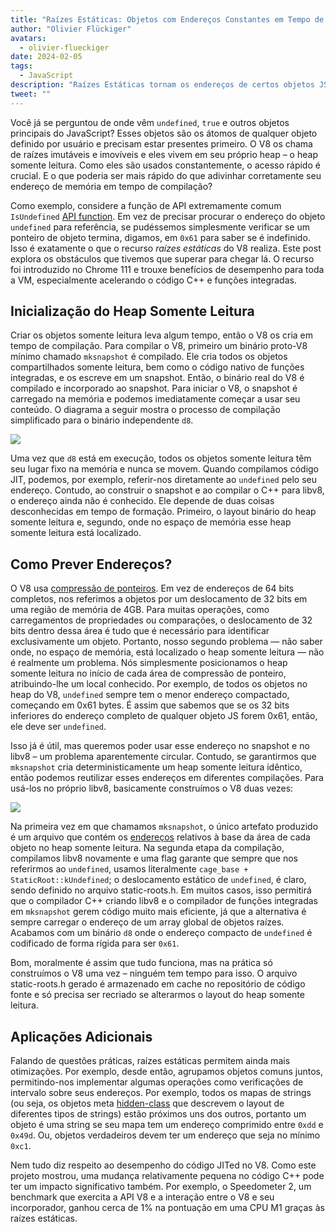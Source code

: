 ```yaml
---
title: "Raízes Estáticas: Objetos com Endereços Constantes em Tempo de Compilação"
author: "Olivier Flückiger"
avatars:
  - olivier-flueckiger
date: 2024-02-05
tags:
  - JavaScript
description: "Raízes Estáticas tornam os endereços de certos objetos JS constantes em tempo de compilação."
tweet: ""
---
```


Você já se perguntou de onde vêm `undefined`, `true` e outros objetos principais do JavaScript? Esses objetos são os átomos de qualquer objeto definido por usuário e precisam estar presentes primeiro. O V8 os chama de raízes imutáveis e imovíveis e eles vivem em seu próprio heap – o heap somente leitura. Como eles são usados constantemente, o acesso rápido é crucial. E o que poderia ser mais rápido do que adivinhar corretamente seu endereço de memória em tempo de compilação?

<!--truncate-->
Como exemplo, considere a função de API extremamente comum `IsUndefined` [API function](https://source.chromium.org/chromium/chromium/src/+/main:v8/include/v8-value.h?q=symbol:%5Cbv8::Value::IsUndefined%5Cb%20case:yes). Em vez de precisar procurar o endereço do objeto `undefined` para referência, se pudéssemos simplesmente verificar se um ponteiro de objeto termina, digamos, em `0x61` para saber se é indefinido. Isso é exatamente o que o recurso *raízes estáticas* do V8 realiza. Este post explora os obstáculos que tivemos que superar para chegar lá. O recurso foi introduzido no Chrome 111 e trouxe benefícios de desempenho para toda a VM, especialmente acelerando o código C++ e funções integradas.

## Inicialização do Heap Somente Leitura

Criar os objetos somente leitura leva algum tempo, então o V8 os cria em tempo de compilação. Para compilar o V8, primeiro um binário proto-V8 mínimo chamado `mksnapshot` é compilado. Ele cria todos os objetos compartilhados somente leitura, bem como o código nativo de funções integradas, e os escreve em um snapshot. Então, o binário real do V8 é compilado e incorporado ao snapshot. Para iniciar o V8, o snapshot é carregado na memória e podemos imediatamente começar a usar seu conteúdo. O diagrama a seguir mostra o processo de compilação simplificado para o binário independente `d8`.

![](/_img/static-roots/static-roots1.svg)

Uma vez que `d8` está em execução, todos os objetos somente leitura têm seu lugar fixo na memória e nunca se movem. Quando compilamos código JIT, podemos, por exemplo, referir-nos diretamente ao `undefined` pelo seu endereço. Contudo, ao construir o snapshot e ao compilar o C++ para libv8, o endereço ainda não é conhecido. Ele depende de duas coisas desconhecidas em tempo de formação. Primeiro, o layout binário do heap somente leitura e, segundo, onde no espaço de memória esse heap somente leitura está localizado.

## Como Prever Endereços?

O V8 usa [compressão de ponteiros](https://v8.dev/blog/pointer-compression). Em vez de endereços de 64 bits completos, nos referimos a objetos por um deslocamento de 32 bits em uma região de memória de 4GB. Para muitas operações, como carregamentos de propriedades ou comparações, o deslocamento de 32 bits dentro dessa área é tudo que é necessário para identificar exclusivamente um objeto. Portanto, nosso segundo problema — não saber onde, no espaço de memória, está localizado o heap somente leitura — não é realmente um problema. Nós simplesmente posicionamos o heap somente leitura no início de cada área de compressão de ponteiro, atribuindo-lhe um local conhecido. Por exemplo, de todos os objetos no heap do V8, `undefined` sempre tem o menor endereço compactado, começando em 0x61 bytes. É assim que sabemos que se os 32 bits inferiores do endereço completo de qualquer objeto JS forem 0x61, então, ele deve ser `undefined`.

Isso já é útil, mas queremos poder usar esse endereço no snapshot e no libv8 – um problema aparentemente circular. Contudo, se garantirmos que `mksnapshot` cria deterministicamente um heap somente leitura idêntico, então podemos reutilizar esses endereços em diferentes compilações. Para usá-los no próprio libv8, basicamente construímos o V8 duas vezes:

![](/_img/static-roots/static-roots2.svg)

Na primeira vez em que chamamos `mksnapshot`, o único artefato produzido é um arquivo que contém os [endereços](https://source.chromium.org/chromium/chromium/src/+/main:v8/src/roots/static-roots.h) relativos à base da área de cada objeto no heap somente leitura. Na segunda etapa da compilação, compilamos libv8 novamente e uma flag garante que sempre que nos referirmos ao `undefined`, usamos literalmente `cage_base + StaticRoot::kUndefined`; o deslocamento estático de `undefined`, é claro, sendo definido no arquivo static-roots.h. Em muitos casos, isso permitirá que o compilador C++ criando libv8 e o compilador de funções integradas em `mksnapshot` gerem código muito mais eficiente, já que a alternativa é sempre carregar o endereço de um array global de objetos raízes. Acabamos com um binário `d8` onde o endereço compacto de `undefined` é codificado de forma rígida para ser `0x61`.

Bom, moralmente é assim que tudo funciona, mas na prática só construímos o V8 uma vez – ninguém tem tempo para isso. O arquivo static-roots.h gerado é armazenado em cache no repositório de código fonte e só precisa ser recriado se alterarmos o layout do heap somente leitura.

## Aplicações Adicionais

Falando de questões práticas, raízes estáticas permitem ainda mais otimizações. Por exemplo, desde então, agrupamos objetos comuns juntos, permitindo-nos implementar algumas operações como verificações de intervalo sobre seus endereços. Por exemplo, todos os mapas de strings (ou seja, os objetos meta [hidden-class](https://v8.dev/docs/hidden-classes) que descrevem o layout de diferentes tipos de strings) estão próximos uns dos outros, portanto um objeto é uma string se seu mapa tem um endereço comprimido entre `0xdd` e `0x49d`. Ou, objetos verdadeiros devem ter um endereço que seja no mínimo `0xc1`.

Nem tudo diz respeito ao desempenho do código JITed no V8. Como este projeto mostrou, uma mudança relativamente pequena no código C++ pode ter um impacto significativo também. Por exemplo, o Speedometer 2, um benchmark que exercita a API V8 e a interação entre o V8 e seu incorporador, ganhou cerca de 1% na pontuação em uma CPU M1 graças às raízes estáticas.
